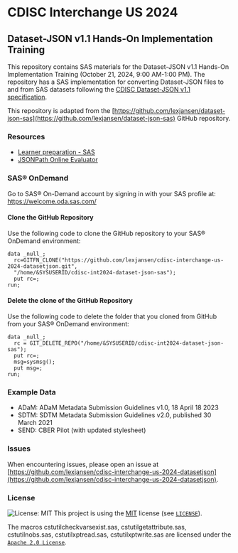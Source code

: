 # CDISC Interchange US 2024

## Dataset-JSON v1.1 Hands-On Implementation Training

This repository contains SAS materials for the Dataset-JSON v1.1 Hands-On Implementation Training (October 21, 2024, 9:00 AM-1:00 PM).
The repository has a SAS implementation for converting Dataset-JSON files to and from SAS datasets following the [CDISC Dataset-JSON v1.1 specification](https://wiki.cdisc.org/display/DSJSON1DOT1/Dataset-JSON+1.1).

This repository is adapted from the [https://github.com/lexjansen/dataset-json-sas](https://github.com/lexjansen/dataset-json-sas) GitHub repository.

### Resources

- [Learner preparation - SAS](doc/prepare-sas.md)
- [JSONPath Online Evaluator](https://jsonpath.com/)

### SAS® OnDemand

Go to SAS® On-Demand account by signing in with your SAS profile at: <https://welcome.oda.sas.com/>

#### Clone the GitHub Repository

Use the following code to clone the GitHub repository to your SAS® OnDemand environment:

```SAS
data _null_;
  rc=GITFN_CLONE("https://github.com/lexjansen/cdisc-interchange-us-2024-datasetjson.git",
  "/home/&SYSUSERID/cdisc-int2024-dataset-json-sas");
  put rc=;
run;
```

#### Delete the clone of the GitHub Repository

Use the following code to delete the folder that you cloned from GitHub from your SAS® OnDemand environment:

```SAS
data _null_;
  rc = GIT_DELETE_REPO("/home/&SYSUSERID/cdisc-int2024-dataset-json-sas");
  put rc=;
  msg=sysmsg();
  put msg=;
run;
```

### Example Data

- ADaM: ADaM Metadata Submission Guidelines v1.0, 18 April 18 2023
- SDTM: SDTM Metadata Submission Guidelines v2.0, published 30 March 2021
- SEND: CBER Pilot (with updated stylesheet)

### Issues

When encountering issues, please open an issue at [https://github.com/lexjansen/cdisc-interchange-us-2024-datasetjson](https://github.com/lexjansen/cdisc-interchange-us-2024-datasetjson).

### License

![License: MIT](https://img.shields.io/badge/License-MIT-blue.svg)
This project is using the [MIT](http://www.opensource.org/licenses/MIT "The MIT License | Open Source Initiative") license (see [`LICENSE`](LICENSE)).

The macros cstutilcheckvarsexist.sas, cstutilgetattribute.sas, cstutilnobs.sas, cstutilxptread.sas, cstutilxptwrite.sas are licensed under the [`Apache 2.0 License`](Apache-2.0-LICENSE).
